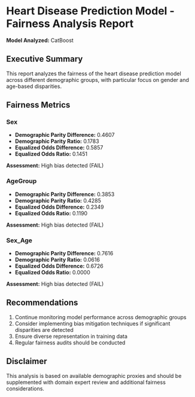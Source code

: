 # Heart Disease Prediction Model - Fairness Analysis Report

**Model Analyzed:** CatBoost

## Executive Summary

This report analyzes the fairness of the heart disease prediction model across different demographic groups, with particular focus on gender and age-based disparities.

## Fairness Metrics

### Sex

- **Demographic Parity Difference:** 0.4607
- **Demographic Parity Ratio:** 0.1783
- **Equalized Odds Difference:** 0.5857
- **Equalized Odds Ratio:** 0.1451

**Assessment:** High bias detected (FAIL)

### AgeGroup

- **Demographic Parity Difference:** 0.3853
- **Demographic Parity Ratio:** 0.4285
- **Equalized Odds Difference:** 0.2349
- **Equalized Odds Ratio:** 0.1190

**Assessment:** High bias detected (FAIL)

### Sex_Age

- **Demographic Parity Difference:** 0.7616
- **Demographic Parity Ratio:** 0.0616
- **Equalized Odds Difference:** 0.6726
- **Equalized Odds Ratio:** 0.0000

**Assessment:** High bias detected (FAIL)

## Recommendations

1. Continue monitoring model performance across demographic groups
2. Consider implementing bias mitigation techniques if significant disparities are detected
3. Ensure diverse representation in training data
4. Regular fairness audits should be conducted

## Disclaimer

This analysis is based on available demographic proxies and should be supplemented with domain expert review and additional fairness considerations.
